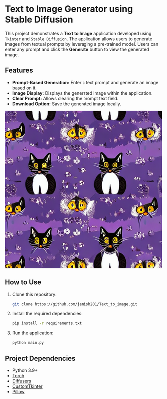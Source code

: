 # Text to Image Generator using Stable Diffusion

This project demonstrates a **Text to Image** application developed using `Tkinter` and `Stable Diffusion`. The application allows users to generate images from textual prompts by leveraging a pre-trained model. Users can enter any prompt and click the **Generate** button to view the generated image.

## Features
- **Prompt-Based Generation:** Enter a text prompt and generate an image based on it.
- **Image Display:** Displays the generated image within the application.
- **Clear Prompt:** Allows clearing the prompt text field.
- **Download Option:** Save the generated image locally.

![Generated Image](generatedimage0.png)

## How to Use
1. Clone this repository:
    ```bash
    git clone https://github.com/jenish201/Text_to_image.git
    ```

2. Install the required dependencies:
    ```bash
    pip install -r requirements.txt
    ```

3. Run the application:
    ```bash
    python main.py
    ```

## Project Dependencies
- Python 3.9+
- [Torch](https://pytorch.org/get-started/locally/)
- [Diffusers](https://github.com/huggingface/diffusers)
- [CustomTkinter](https://github.com/TomSchimansky/CustomTkinter)
- [Pillow](https://pillow.readthedocs.io/en/stable/)
